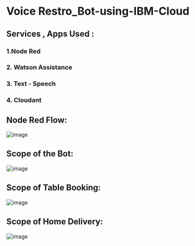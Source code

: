 # Voice Restro_Bot-using-IBM-Cloud

<h2>Services , Apps Used :</h2>
<h3>1.Node Red</h3>
<h3>2. Watson Assistance</h3>
<h3>3. Text - Speech</h3>
<h3>4. Cloudant</h3>

<h2>Node Red Flow:</h2>

![image](https://user-images.githubusercontent.com/66173499/147375496-c8cd1a72-a8ce-44f9-aeea-ac6808082f9a.png)


<h2>Scope of the Bot:</h2>

![image](https://user-images.githubusercontent.com/66173499/147375505-53dfed2f-b42a-4592-a7d0-345b62e8b03c.png)

<h2>Scope of Table Booking:</h2>

![image](https://user-images.githubusercontent.com/66173499/147375514-2509bb87-772e-4fd0-b300-1c97ab052343.png)

<h2>Scope of Home Delivery:</h2>

![image](https://user-images.githubusercontent.com/66173499/147375520-cb23202f-6214-4f58-999b-03d1dd5dfafe.png)
